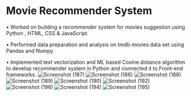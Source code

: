 # Movie Recommender System

• Worked on building a recommender system for movies suggestion using Python , HTML, CSS & 
  JavaScript.

• Performed data preparation and analysis on tmdb movies data set using Pandas and Numpy.

• Implemented  text vectorization and ML based Cosine distance algorithm to develop recommender 
  system in Python and connected it to Front-end frameworks.
  ![Screenshot (187)](https://user-images.githubusercontent.com/95232137/179363732-6a2f824e-7482-4361-a642-aeadbce6ab53.png)
![Screenshot (186)](https://user-images.githubusercontent.com/95232137/179363747-e35a7cea-5789-4e1e-b21e-0c3004da0361.png)
![Screenshot (188)](https://user-images.githubusercontent.com/95232137/179363767-934c9624-4ea5-4fc6-bfb0-d0c76a5b064f.png)
![Screenshot (189)](https://user-images.githubusercontent.com/95232137/179363770-a70de3d6-d4ce-40ce-b474-cef90a0c052b.png)
![Screenshot (190)](https://user-images.githubusercontent.com/95232137/179363772-aaa98125-a24c-4738-adbf-9583fb406e03.png)
![Screenshot (192)](https://user-images.githubusercontent.com/95232137/179363788-b63e81cf-9b4f-4f2f-ba60-ab9f8917af96.png)
![Screenshot (196)](https://user-images.githubusercontent.com/95232137/179363794-734075ef-5436-4620-b75e-03293442b518.png)
![Screenshot (194)](https://user-images.githubusercontent.com/95232137/179363798-2797e393-6b5c-4dc3-a202-5b48a082b1fe.png)
![Screenshot (195)](https://user-images.githubusercontent.com/95232137/179363801-9b3c4833-afc8-4854-b3f7-5eb53fb4c72f.png)
